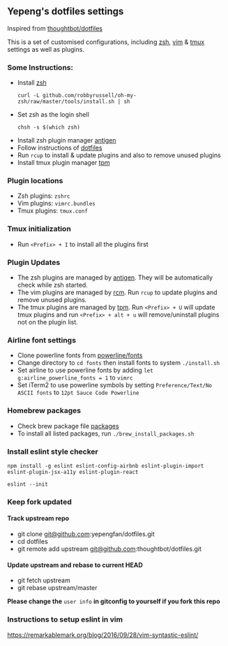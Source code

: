 ## Yepeng's dotfiles settings 
Inspired from [thoughtbot/dotfiles](https://github.com/thoughtbot/dotfiles)

This is a set of customised configurations, including
[zsh](https://github.com/zsh-users/zsh), [vim](https://github.com/vim/vim) & [tmux](https://github.com/tmux/tmux)
settings as well as plugins.

### Some Instructions:
* Install [zsh](https://github.com/robbyrussell/oh-my-zsh)</br>
  ```
  curl -L github.com/robbyrussell/oh-my-zsh/raw/master/tools/install.sh | sh
  ```
* Set zsh as the login shell </br>
  ```
  chsh -s $(which zsh)
  ```
* Install zsh plugin manager [antigen](https://github.com/zsh-users/antigen)
* Follow instructions of [dotfiles](https://github.com/thoughtbot/dotfiles)
* Run `rcup` to install & update plugins and also to remove unused plugins
* Install tmux plugin manager [tpm](https://github.com/tmux-plugins/tpm)

### Plugin locations
* Zsh plugins: `zshrc`
* Vim plugins: `vimrc.bundles`
* Tmux plugins: `tmux.conf`

### Tmux initialization
* Run `<Prefix> + I` to install all the plugins first

### Plugin Updates
* The zsh plugins are managed by
  [antigen](https://github.com/zsh-users/antigen). They will be automatically
check while zsh started.
* The vim plugins are managed by [rcm](https://github.com/thoughtbot/rcm). Run `rcup` to update plugins and remove
  unused plugins.
* The tmux plugins are managed by [tpm](https://github.com/tmux-plugins/tpm).
  Run `<Prefix> + U` will update tmux plugins and run `<Prefix> + alt + u` will
remove/uninstall plugins not on the plugin list.

### Airline font settings
* Clone powerline fonts from
  [powerline/fonts](https://github.com/Lokaltog/powerline-fonts)
* Change directory to `cd fonts` then install fonts to system `./install.sh`
* Set airline to use powerline fonts by adding `let g:airline_powerline_fonts =
  1` to `vimrc`
* Set iTerm2 to use powerline symbols by setting `Preference/Text/No ASCII fonts` to
  `12pt Sauce Code Powerline`

### Homebrew packages
* Check brew package file [packages](./packages)
* To install all listed packages, run `./brew_install_packages.sh`

### Install eslint style checker

```
npm install -g eslint eslint-config-airbnb eslint-plugin-import eslint-plugin-jsx-a11y eslint-plugin-react
```

```
eslint --init
```

### Keep fork updated
#### Track upstream repo
* git clone git@github.com:yepengfan/dotfiles.git
* cd dotfiles
* git remote add upstream git@github.com:thoughtbot/dotfiles.git

#### Update upstream and rebase to current HEAD
* git fetch upstream
* git rebase upstream/master

**Please change the** `user info` **in gitconfig to yourself if you fork this repo**

### Instructions to setup eslint in vim
https://remarkablemark.org/blog/2016/09/28/vim-syntastic-eslint/

